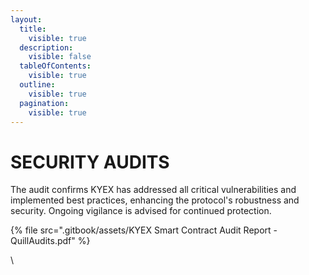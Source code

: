 ```yaml
---
layout:
  title:
    visible: true
  description:
    visible: false
  tableOfContents:
    visible: true
  outline:
    visible: true
  pagination:
    visible: true
---
```


# SECURITY AUDITS

The audit confirms KYEX has addressed all critical vulnerabilities and implemented best practices, enhancing the protocol's robustness and security. Ongoing vigilance is advised for continued protection.

{% file src=".gitbook/assets/KYEX Smart Contract Audit Report - QuillAudits.pdf" %}

\
